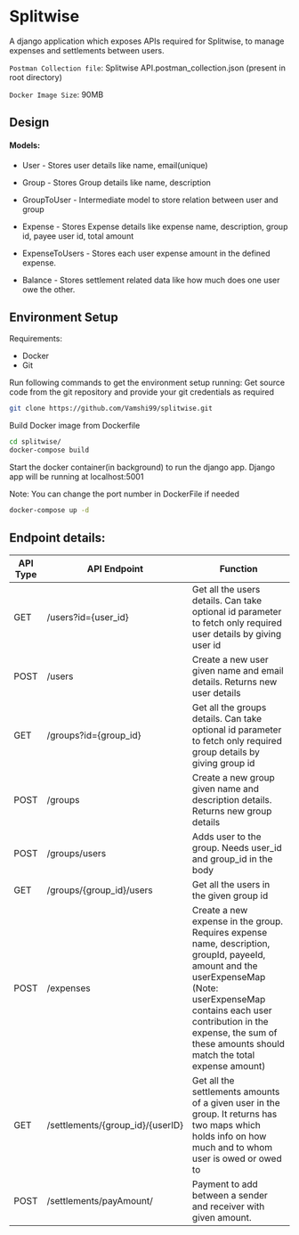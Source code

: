 # Splitwise 
A django application which exposes APIs required for Splitwise, to manage expenses and settlements between users.

`Postman Collection file`:  Splitwise API.postman_collection.json (present in root directory)

`Docker Image Size`: 90MB 

## Design

#### Models: 

- User - Stores user details like name, email(unique)

- Group - Stores Group details like name, description

- GroupToUser - Intermediate model to store relation between user and group

- Expense - Stores Expense details like expense name, description, group id, payee user id, total amount

- ExpenseToUsers - Stores each user expense amount in the defined expense.

- Balance - Stores settlement related data like how much does one user owe the other.


## Environment Setup
Requirements:
- Docker
- Git

Run following commands to get the environment setup running: 
Get source code from the git repository and provide your git credentials as required
```sh
git clone https://github.com/Vamshi99/splitwise.git
```

Build Docker image from Dockerfile
```sh
cd splitwise/
docker-compose build
```

Start the docker container(in background) to run the django app. Django app will be running at localhost:5001

Note: You can change the port number in DockerFile if needed
```sh
docker-compose up -d
```


## Endpoint details:
API Type | API Endpoint | Function |
---------| ------------ | -------- |
GET | /users?id={user_id} | Get all the users details. Can take optional id parameter to fetch only required user details by giving user id
POST | /users | Create a new user given name and email details. Returns new user details
GET | /groups?id={group_id} | Get all the groups details. Can take optional id parameter to fetch only required group details by giving group id
POST | /groups | Create a new group given name and description details. Returns new group details
POST | /groups/users | Adds user to the group. Needs user_id and group_id in the body
GET | /groups/{group_id}/users | Get all the users in the given group id
POST | /expenses | Create a new expense in the group. Requires expense name, description, groupId, payeeId, amount and the userExpenseMap (Note: userExpenseMap contains each user contribution in the expense, the sum of these amounts should match the total expense amount)
GET | /settlements/{group_id}/{userID} | Get all the settlements amounts of a given user in the group. It returns has two maps which holds info on how much and to whom user is owed or owed to
POST | /settlements/payAmount/ | Payment to add between a sender and receiver with given amount.


